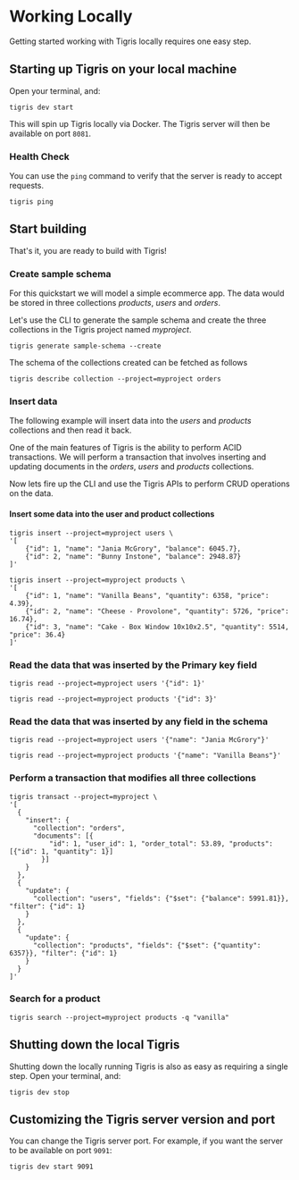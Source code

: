 # Working Locally

Getting started working with Tigris locally requires one easy step.

## Starting up Tigris on your local machine

Open your terminal, and:

```shell
tigris dev start
```

This will spin up Tigris locally via Docker. The Tigris
server will then be available on port `8081`.

### Health Check

You can use the `ping` command to verify that the server is ready to
accept requests.

```shell
tigris ping
```

## Start building

That's it, you are ready to build with Tigris!

### Create sample schema

For this quickstart we will model a simple ecommerce app. The data would be
stored in three collections _products_, _users_ and _orders_.

Let's use the CLI to generate the sample schema and create the three
collections in the Tigris project named _myproject_.

```shell
tigris generate sample-schema --create
```

The schema of the collections created can be fetched as follows

```shell
tigris describe collection --project=myproject orders
```

### Insert data

The following example will insert data into the _users_ and _products_
collections and then read it back.

One of the main features of Tigris is the ability to perform ACID
transactions. We will perform a transaction that involves inserting and
updating documents in the _orders_, _users_ and _products_ collections.

Now lets fire up the CLI and use the Tigris APIs to perform CRUD operations on
the data.

#### Insert some data into the user and product collections

```shell
tigris insert --project=myproject users \
'[
    {"id": 1, "name": "Jania McGrory", "balance": 6045.7},
    {"id": 2, "name": "Bunny Instone", "balance": 2948.87}
]'
```

```shell
tigris insert --project=myproject products \
'[
    {"id": 1, "name": "Vanilla Beans", "quantity": 6358, "price": 4.39},
    {"id": 2, "name": "Cheese - Provolone", "quantity": 5726, "price": 16.74},
    {"id": 3, "name": "Cake - Box Window 10x10x2.5", "quantity": 5514, "price": 36.4}
]'
```

### Read the data that was inserted by the Primary key field

```shell
tigris read --project=myproject users '{"id": 1}'
```

```shell
tigris read --project=myproject products '{"id": 3}'
```

### Read the data that was inserted by any field in the schema

```shell
tigris read --project=myproject users '{"name": "Jania McGrory"}'
```

```shell
tigris read --project=myproject products '{"name": "Vanilla Beans"}'
```

### Perform a transaction that modifies all three collections

```shell
tigris transact --project=myproject \
'[
  {
    "insert": {
      "collection": "orders",
      "documents": [{
          "id": 1, "user_id": 1, "order_total": 53.89, "products": [{"id": 1, "quantity": 1}]
        }]
    }
  },
  {
    "update": {
      "collection": "users", "fields": {"$set": {"balance": 5991.81}}, "filter": {"id": 1}
    }
  },
  {
    "update": {
      "collection": "products", "fields": {"$set": {"quantity": 6357}}, "filter": {"id": 1}
    }
  }
]'
```

### Search for a product

```shell
tigris search --project=myproject products -q "vanilla"
```

## Shutting down the local Tigris

Shutting down the locally running Tigris is also as easy as requiring a
single step. Open your terminal, and:

```shell
tigris dev stop
```

## Customizing the Tigris server version and port

You can change the Tigris server port. For example, if you want
the server to be available on port `9091`:

```shell
tigris dev start 9091
```
